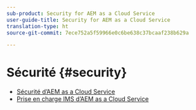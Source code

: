 ```yaml
---
sub-product: Security for AEM as a Cloud Service
user-guide-title: Security for AEM as a Cloud Service
translation-type: ht
source-git-commit: 7ece752a5f59966e0c6be638c37bcaaf238b629a

---
```



# Sécurité {#security}

+ [Sécurité d’AEM as a Cloud Service](/help/security/home.md)
+ [Prise en charge IMS d’AEM as a Cloud Service](ims-support.md)
